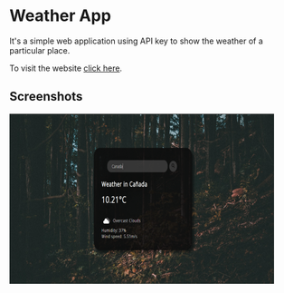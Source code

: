 
# Weather App

It's a simple web application using API key to show the weather of a particular place.

To visit the website [click here](https://sejuty.github.io/Weather-App/).
## Screenshots

![App Screenshot](https://github.com/Sejuty/Weather-App/blob/master/Screenshot.png)

